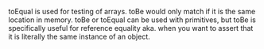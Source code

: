toEqual is used for testing of arrays. toBe would only match if it is the same location in memory. toBe or toEqual can be used with primitives, but toBe is specifically useful for reference equality aka. when you want to assert that it is literally the same instance of an object.